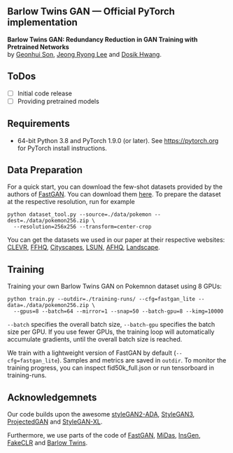 ## Barlow Twins GAN &mdash; Official PyTorch implementation

**Barlow Twins GAN: Redundancy Reduction in GAN Training with Pretrained Networks**<br>
by [Geonhui Son](https://scholar.google.co.kr/citations?user=oHpLEykAAAAJ&hl=ko&oi=ao), [Jeong Ryong Lee](https://scholar.google.co.kr/citations?user=brQgjXcAAAAJ&hl=ko&oi=ao) and [Dosik Hwang](https://scholar.google.co.kr/citations?user=PciqeBcAAAAJ&hl=ko&oi=ao). <br>

## ToDos
- [ ] Initial code release
- [ ] Providing pretrained models

## Requirements ##
- 64-bit Python 3.8 and PyTorch 1.9.0 (or later). See https://pytorch.org for PyTorch install instructions.

## Data Preparation ##
For a quick start, you can download the few-shot datasets provided by the authors of [FastGAN](https://github.com/odegeasslbc/FastGAN-pytorch). You can download them [here](https://drive.google.com/file/d/1aAJCZbXNHyraJ6Mi13dSbe7pTyfPXha0/view). To prepare the dataset at the respective resolution, run for example
```
python dataset_tool.py --source=./data/pokemon --dest=./data/pokemon256.zip \
  --resolution=256x256 --transform=center-crop
```
You can get the datasets we used in our paper at their respective websites: 
[CLEVR](https://cs.stanford.edu/people/jcjohns/clevr/), [FFHQ](https://github.com/NVlabs/ffhq-dataset), [Cityscapes](https://www.cityscapes-dataset.com/), [LSUN](https://github.com/fyu/lsun), [AFHQ](https://github.com/clovaai/stargan-v2), [Landscape](https://www.kaggle.com/arnaud58/landscape-pictures).

## Training ##

Training your own Barlow Twins GAN on Pokemnon dataset using 8 GPUs:
```
python train.py --outdir=./training-runs/ --cfg=fastgan_lite --data=./data/pokemon256.zip \
  --gpus=8 --batch=64 --mirror=1 --snap=50 --batch-gpu=8 --kimg=10000
```
```--batch``` specifies the overall batch size, ```--batch-gpu``` specifies the batch size per GPU.  If you use fewer GPUs, the training loop will automatically accumulate gradients, until the overall batch size is reached.

We train with a lightweight version of FastGAN by default (```--cfg=fastgan_lite```).
Samples and metrics are saved in ```outdir```. To monitor the training progress, you can inspect fid50k_full.json or run tensorboard in training-runs.


## Acknowledgemnets
Our code builds upon the awesome [styleGAN2-ADA](https://github.com/NVlabs/stylegan2-ada-pytorch), [StyleGAN3](https://github.com/NVlabs/stylegan3), [ProjectedGAN](https://github.com/autonomousvision/projected-gan) and [StyleGAN-XL](https://github.com/autonomousvision/stylegan-xl/).

Furthermore, we use parts of the code of [FastGAN](https://github.com/odegeasslbc/FastGAN-pytorch), [MiDas](https://github.com/isl-org/MiDaS), [InsGen](https://github.com/genforce/insgen), [FakeCLR](https://github.com/iceli1007/FakeCLR/) and [Barlow Twins](https://github.com/facebookresearch/barlowtwins).


